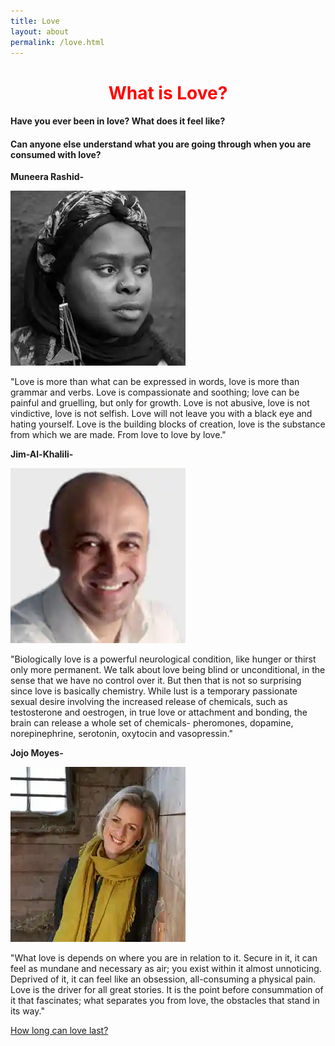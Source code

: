 ```yaml
---
title: Love
layout: about
permalink: /love.html
---
```

# **<center><font color="red">What is Love?</font></center>**


#### Have you ever been in **love**? What does it feel like?

#### Can anyone else understand what you are going through when you are consumed with **love**? 


**Muneera Rashid-**

![Muneera Rashid](/assets/img/MRashida.jpg)

"Love is more than what can be expressed in words, love is more than grammar and verbs. Love is compassionate and soothing; love can be painful and gruelling, but only for growth. Love is not abusive, love is not vindictive, love is not selfish. Love will not leave you with a black eye and hating yourself. Love is the building blocks of creation, love is the substance from which we are made. From love to love by love."


**Jim-Al-Khalili-**

![Jim-Al-Khalili](/assets/img/Jim-Al-Khalili.jpg)

"Biologically love is a powerful neurological condition, like hunger or thirst only more permanent. We talk about love being blind or unconditional, in the sense that we have no control over it. But then that is not so surprising since love is basically chemistry. While lust is a temporary passionate sexual desire involving the increased release of chemicals, such as testosterone and oestrogen, in true love or attachment and bonding, the brain can release a whole set of chemicals- pheromones, dopamine, norepinephrine, serotonin, oxytocin and vasopressin."


**Jojo Moyes-**

![Jojo Moyes](/assets/img/JojoMoyes.jpg)

"What love is depends on where you are in relation to it. Secure in it, it can feel as mundane and necessary as air; you exist within it almost unnoticing. Deprived of it, it can feel like an obsession, all-consuming a physical pain. Love is the driver for all great stories. It is the point before consummation of it that fascinates; what separates you from love, the obstacles that stand in its way."

[How long can love last?](https://cdn.theguardian.tv/mainwebsite/2013/11/21/131121Marriedcouple-16x9.mp4)
